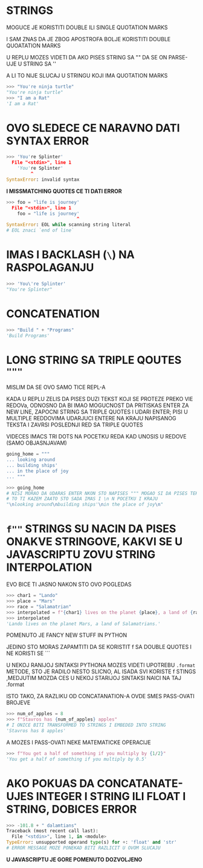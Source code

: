 # STRINGS

MOGUCE JE KORISTITI DOUBLE ILI SINGLE QUOTATION MARKS

I SAM ZNAS DA JE ZBOG APOSTROFA BOLJE KORISTITI DOUBLE QUOATATION MARKS

U REPLU MOZES VIDETI DA AKO PISES STRING SA "" DA SE ON PARSE-UJE U STRING SA ''

A LI TO NIJE SLUCAJ U STRINGU KOJI IMA QUOTATION MARKS

```py
>>> "You're ninja turtle"
"You're ninja turtle"
>>> "I am a Rat"
'I am a Rat'
```

# OVO SLEDECE CE NARAVNO DATI SYNTAX ERROR

```py
>>> 'You're Splinter'
  File "<stdin>", line 1
    'You're Splinter'
         ^
SyntaxError: invalid syntax
```

**I MISSMATCHING QUOTES CE TI DATI ERROR**

```py
>>> foo = "life is journey'
  File "<stdin>", line 1
    foo = "life is journey'
                          ^
SyntaxError: EOL while scanning string literal
# EOL znaci `end of line`
```

# IMAS I BACKLASH (`\`) NA RASPOLAGANJU

```py
>>> 'You\'re Splinter'
"You're Splinter"

```
# CONCATENATION

```py
>>> "Build " + "Programs"
'Build Programs'
```

# LONG STRING SA TRIPLE QOUTES `"""`

MISLIM DA SE OVO SAMO TICE REPL-A

KADA U REPLU ZELIS DA PISES DUZI TEKST KOJI SE PROTEZE PREKO VIE REDOVa, ODNOSNO DA BI IMAO MOGUCNOST DA PRITISKAS ENTER ZA NEW LINE, ZAPOCNI STRING SA TRIPLE QUOTES I UDARI ENTER; PISI U MULTIPLE REDDOVIMA UDARJUCI ENTERE NA KRAJU NAPISANOG TEKSTA I ZAVRSI POSLEDNJI RED SA TRIPLE QUOTES

VIDECES IMACS TRI DOTS NA POCETKU REDA KAD UNOSIS U REDOVE (SAMO OBJASNJAVAM)

```py
going_home = """
... looking around
... building ships'
... in the place of joy
... """

>>> going_home
# NISI MORAO DA UDARAS ENTER NKON STO NAPISES """ MOGAO SI DA PISES TEKST U NASTAVKU PA ONDA ENTER
# TO TI KAZEM ZAATO STO SADA IMAS I \n N POCETKU I KRAJU
"\nlooking around\nbuilding ships'\nin the place of joy\n"
```

# `f""` STRINGS SU NACIN DA PISES ONAKVE STRINGOVE, KAKVI SE U JAVASCRIPTU ZOVU STRING INTERPOLATION

EVO BICE TI JASNO NAKON STO OVO POGLEDAS

```py
>>> char1 = "Lando"
>>> place = "Mars"
>>> race = "Salamatrian"
>>> interpolated = f"{char1} lives on the planet {place}, a land of {race}s."
>>> interpolated
'Lando lives on the planet Mars, a land of Salamatrians.'

```

POMENUTO JE FANCY NEW STUFF IN PYTHON

JEDINO STO MORAS ZAPAMTITI DA SE KORISTIT f SA DOUBLE QUOTES I NE KORISTI SE `\``

U NEKOJ RANIJOJ SINTAKSI PYTHONA MOZES VIDETI UPOTREBU `.format` METODE, STO JE RADILO NESTO SLICNO, AL ISADA SVI KORISTE f STINGS ,MEDJUTIM MOZDA CES U NEKOJ STARIJOJ SINTAKSI NAICI NA TAJ .format

ISTO TAKO, ZA RAZLIKU OD CONCATANATION-A OVDE SMES PASS-OVATI BROJEVE

```py
>>> num_of_apples = 8
>>> f"Stavros has {num_of_apples} apples"
# I ONICE BITI TRANSFORMED TO STRINGS I EMBEDED INTO STRING
'Stavros has 8 apples'

```

A MOZES I PASS-OVATI NEKE MATEMATICKE OPERACIJE

```py
>>> f"You get a half of something if you multiply by {1/2}"
'You get a half of something if you multiply by 0.5'
```

# AKO POKUAS DA CONCATANATE-UJES INTEGER I STRING ILI FLOAT I STRING, DOBICES ERROR

```py
>>> -101.8 + " dalamtians"
Traceback (most recent call last):
  File "<stdin>", line 1, in <module>
TypeError: unsupported operand type(s) for +: 'float' and 'str'
# ERROR MESSAGE MOZE PONEKAD BITI RAZLICIT U OVOM SLUCAJU
```

**U JAVASCRIPTU JE GORE POMENUTO DOZVOLJENO**
